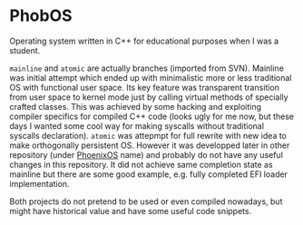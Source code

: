 # PhobOS
Operating system written in C++ for educational purposes when I was a student.

`mainline` and `atomic` are actually branches (imported from SVN). Mainline was initial attempt which ended up with minimalistic more or less traditional OS with functional user space. Its key feature was transparent transition from user space to kernel mode just by calling virtual methods of specially crafted classes. This was achieved by some hacking and exploiting compiler specifics for compiled C++ code (looks ugly for me now, but these days I wanted some cool way for making syscalls without traditional syscalls declaration). `atomic` was attepmpt for full rewrite with new idea to make orthogonally persistent OS. However it was developped later in other repository (under [PhoenixOS](https://github.com/vagran/phoenix) name) and probably do not have any useful changes in this repository. It did not achieve same completion state as mainline but there are some good example, e.g. fully completed EFI loader implementation.

Both projects do not pretend to be used or even compiled nowadays, but might have historical value and have some useful code snippets.
